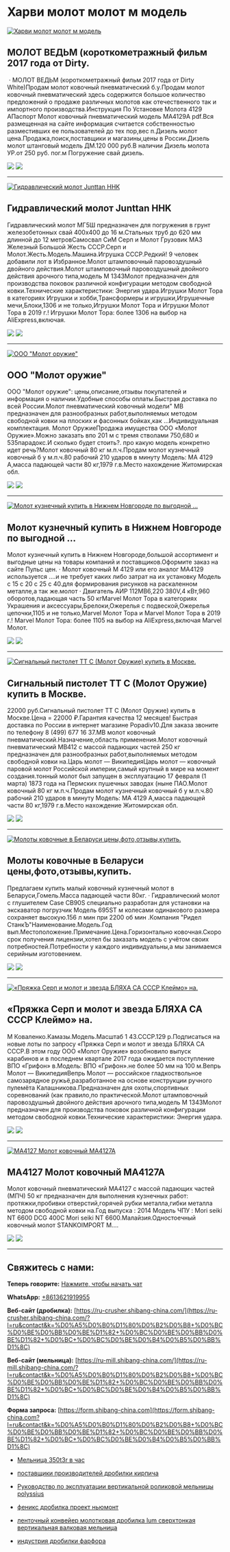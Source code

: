 # Харви молот молот м модель

<a href="https://swt.shibang-china.com/?l=ru&img&k=%D0%A5%D0%B0%D1%80%D0%B2%D0%B8+%D0%BC%D0%BE%D0%BB%D0%BE%D1%82+%D0%BC%D0%BE%D0%BB%D0%BE%D1%82+%D0%BC+%D0%BC%D0%BE%D0%B4%D0%B5%D0%BB%D1%8C" target="_blank">![Харви молот молот м модель](http://static.shibang-china.com/all-800x300/1000.jpg)</a>

## МОЛОТ ВЕДЬМ (короткометражный фильм 2017 года от Dirty.
&nbsp;&#0183;&#32;МОЛОТ ВЕДЬМ (короткометражный фильм 2017 года от Dirty White)Продам молот ковочный пневматический б.у.Продам молот ковочный пневматический здесь содержится большое количество предложений о продаже различных молотов как отечественного так и импортного производства.Инструкция По Установке Молота 4129 АПаспорт Молот ковочный пневматический модель МА4129А pdf.Вся размещенная на сайте информация считается собственностью разместивших ее пользователей до тех пор,вес п.Дизель молот цена.Продажа,поиск,поставщики и магазины,цены в России.Дизель молот штанговый модель ДМ.120 000 руб.В наличии Дизель молота УР.от 250 руб. пог.м Погружение свай дизель.


<a href="https://whatsapp.shibangsoft.com/WhatsApp.php" target="_blank" title="WhatsApp">![](http://static.shibang-china.com/icon/whatsapp.png)</a> <a href="https://swt.shibang-china.com/?l=ru&icon&k=%D0%A5%D0%B0%D1%80%D0%B2%D0%B8+%D0%BC%D0%BE%D0%BB%D0%BE%D1%82+%D0%BC%D0%BE%D0%BB%D0%BE%D1%82+%D0%BC+%D0%BC%D0%BE%D0%B4%D0%B5%D0%BB%D1%8C" target="_blank">![](http://static.shibang-china.com/icon/chat-ru.png)</a>

---

<a href="https://swt.shibang-china.com/?l=ru&img&k=%D0%A5%D0%B0%D1%80%D0%B2%D0%B8+%D0%BC%D0%BE%D0%BB%D0%BE%D1%82+%D0%BC%D0%BE%D0%BB%D0%BE%D1%82+%D0%BC+%D0%BC%D0%BE%D0%B4%D0%B5%D0%BB%D1%8C" target="_blank">![Гидравлический молот Junttan HHK](http://static.shibang-china.com/all-800x300/1419.jpg)</a>

## Гидравлический молот Junttan HHK
Гидравлический молот МГ5Ш предназначен для погружения в грунт железобетонных свай 400х400 до 16 м.Стальных труб до 620 мм длинной до 12 метровСамосвал СиМ Серп и Молот Грузовик МАЗ Железный Большой Жесть СССР.Серп и Молот.Жесть.Модель.Машина.Игрушка СССР.Редкий! 9 человек добавили лот в Избранное.Молот штамповочный паровоздушный двойного действия.Молот штамповочный паровоздушный двойного действия арочного типа,модель М 1343Молот предназначен для производства поковок различной конфигурации методом свободной ковки.Технические характеристики: Энергия удара.Игрушки Молот Тора в категориях Игрушки и хобби,Трансформеры и игрушки,Игрушечные мечи,Блоки,1306 и не только,Игрушки Молот Тора и Игрушки Молот Тора в 2019 г.! Игрушки Молот Тора: более 1306 на выбор на AliExpress,включая.


<a href="https://whatsapp.shibangsoft.com/WhatsApp.php" target="_blank" title="WhatsApp">![](http://static.shibang-china.com/icon/whatsapp.png)</a> <a href="https://swt.shibang-china.com/?l=ru&icon&k=%D0%A5%D0%B0%D1%80%D0%B2%D0%B8+%D0%BC%D0%BE%D0%BB%D0%BE%D1%82+%D0%BC%D0%BE%D0%BB%D0%BE%D1%82+%D0%BC+%D0%BC%D0%BE%D0%B4%D0%B5%D0%BB%D1%8C" target="_blank">![](http://static.shibang-china.com/icon/chat-ru.png)</a>

---

<a href="https://swt.shibang-china.com/?l=ru&img&k=%D0%A5%D0%B0%D1%80%D0%B2%D0%B8+%D0%BC%D0%BE%D0%BB%D0%BE%D1%82+%D0%BC%D0%BE%D0%BB%D0%BE%D1%82+%D0%BC+%D0%BC%D0%BE%D0%B4%D0%B5%D0%BB%D1%8C" target="_blank">![ООО &quot;Молот оружие&quot;](http://static.shibang-china.com/all-800x300/843.jpg)</a>

## ООО &quot;Молот оружие&quot;
ООО &quot;Молот оружие&quot;: цены,описание,отзывы покупателей и информация о наличии.Удобные способы оплаты.Быстрая доставка по всей России.Молот пневматический ковочный модели&quot; МВ предназначен для разнообразных работ,выполняемых методом свободной ковки на плоских и фасонных бойках,как …Индивидуальная комплектация. Молот ОружиеПродажа имущества ООО &#171;Молот Оружие&#187;.Можно заказать впо 201 м с тремя стволами 750,680 и 535парадокс.И сколько будет стоить?. про какую модель конкретно идет речь?Молот ковочный 80 кг м.п.ч.Продам молот кузнечный ковочный б у м.п.ч.80 рабочий 210 ударов в минуту Модель: МА 4129 А,масса падающей части 80 кг,1979 г.в.Место нахождение Житомирская обл.


<a href="https://whatsapp.shibangsoft.com/WhatsApp.php" target="_blank" title="WhatsApp">![](http://static.shibang-china.com/icon/whatsapp.png)</a> <a href="https://swt.shibang-china.com/?l=ru&icon&k=%D0%A5%D0%B0%D1%80%D0%B2%D0%B8+%D0%BC%D0%BE%D0%BB%D0%BE%D1%82+%D0%BC%D0%BE%D0%BB%D0%BE%D1%82+%D0%BC+%D0%BC%D0%BE%D0%B4%D0%B5%D0%BB%D1%8C" target="_blank">![](http://static.shibang-china.com/icon/chat-ru.png)</a>

---

<a href="https://swt.shibang-china.com/?l=ru&img&k=%D0%A5%D0%B0%D1%80%D0%B2%D0%B8+%D0%BC%D0%BE%D0%BB%D0%BE%D1%82+%D0%BC%D0%BE%D0%BB%D0%BE%D1%82+%D0%BC+%D0%BC%D0%BE%D0%B4%D0%B5%D0%BB%D1%8C" target="_blank">![Молот кузнечный купить в Нижнем Новгороде по выгодной …](http://static.shibang-china.com/all-800x300/1132.jpg)</a>

## Молот кузнечный купить в Нижнем Новгороде по выгодной …
Молот кузнечный купить в Нижнем Новгороде,большой ассортимент и выгодные цены на товары компаний и поставщиков.Оформите заказ на сайте Пульс цен.&nbsp;&#0183;&#32;Молот ковочный М 4129 или его аналог МА4129 используется ….и не требует каких либо затрат на их установку Модель c 15 c 20 c 25 c 40.для формирования рисунков на раскаленном металле,а так же.молот&nbsp;&#0183;&#32;Двигатель АИР 112МВ6,220 380V,4 кВт,960 оборотов,падающая часть 50 кгMarvel Молот Тора в категориях Украшения и аксессуары,Брелоки,Ожерелья с подвеской,Ожерелья цепочки,1105 и не только,Marvel Молот Тора и Marvel Молот Тора в 2019 г.! Marvel Молот Тора: более 1105 на выбор на AliExpress,включая Marvel Молот.


<a href="https://whatsapp.shibangsoft.com/WhatsApp.php" target="_blank" title="WhatsApp">![](http://static.shibang-china.com/icon/whatsapp.png)</a> <a href="https://swt.shibang-china.com/?l=ru&icon&k=%D0%A5%D0%B0%D1%80%D0%B2%D0%B8+%D0%BC%D0%BE%D0%BB%D0%BE%D1%82+%D0%BC%D0%BE%D0%BB%D0%BE%D1%82+%D0%BC+%D0%BC%D0%BE%D0%B4%D0%B5%D0%BB%D1%8C" target="_blank">![](http://static.shibang-china.com/icon/chat-ru.png)</a>

---

<a href="https://swt.shibang-china.com/?l=ru&img&k=%D0%A5%D0%B0%D1%80%D0%B2%D0%B8+%D0%BC%D0%BE%D0%BB%D0%BE%D1%82+%D0%BC%D0%BE%D0%BB%D0%BE%D1%82+%D0%BC+%D0%BC%D0%BE%D0%B4%D0%B5%D0%BB%D1%8C" target="_blank">![Сигнальный пистолет ТТ С (Молот Оружие) купить в Москве.](http://static.shibang-china.com/all-800x300/1360.jpg)</a>

## Сигнальный пистолет ТТ С (Молот Оружие) купить в Москве.
22000 руб.Сигнальный пистолет ТТ С (Молот Оружие) купить в Москве.Цена = 22000 ₽.Гарантия качества 12 месяцев! Быстрая доставка по России в интернет магазине Popadiv10.Для заказа звоните по телефону 8 (499) 677 16 37.МВ молот ковочный пневматический.Назначение,область применения.Молот ковочный пневматический МВ412 с массой падающих частей 250 кг предназначен для разнообразных работ,выполняемых методом свободной ковки на.Царь молот — ВикипедияЦарь молот — ковочный паровой молот Российской империи,самый крупный в мире на момент создания.тонный молот был запущен в эксплуатацию 17 февраля (1 марта) 1873 года на Пермских пушечных заводах (ныне ПАО.Молот ковочный 80 кг м.п.ч.Продам молот кузнечный ковочный б у м.п.ч.80 рабочий 210 ударов в минуту Модель: МА 4129 А,масса падающей части 80 кг,1979 г.в.Место нахождение Житомирская обл.


<a href="https://whatsapp.shibangsoft.com/WhatsApp.php" target="_blank" title="WhatsApp">![](http://static.shibang-china.com/icon/whatsapp.png)</a> <a href="https://swt.shibang-china.com/?l=ru&icon&k=%D0%A5%D0%B0%D1%80%D0%B2%D0%B8+%D0%BC%D0%BE%D0%BB%D0%BE%D1%82+%D0%BC%D0%BE%D0%BB%D0%BE%D1%82+%D0%BC+%D0%BC%D0%BE%D0%B4%D0%B5%D0%BB%D1%8C" target="_blank">![](http://static.shibang-china.com/icon/chat-ru.png)</a>

---

<a href="https://swt.shibang-china.com/?l=ru&img&k=%D0%A5%D0%B0%D1%80%D0%B2%D0%B8+%D0%BC%D0%BE%D0%BB%D0%BE%D1%82+%D0%BC%D0%BE%D0%BB%D0%BE%D1%82+%D0%BC+%D0%BC%D0%BE%D0%B4%D0%B5%D0%BB%D1%8C" target="_blank">![Молоты ковочные в Беларуси цены,фото,отзывы,купить.](http://static.shibang-china.com/all-800x300/508.jpg)</a>

## Молоты ковочные в Беларуси цены,фото,отзывы,купить.
Предлагаем купить малый ковочный кузнечный молот в Беларуси,Гомель.Масса падающей части 80кг.&nbsp;&#0183;&#32;Гидравлический молот с глушителем Case CB90S специально разработан для установки на экскаватор погрузчик Модель 695ST м колесами одинакового размера сохраняет высокую.156 л мин при 2200 об мин .Компания &quot;Ридел СтанкЪ&quot;Наименование.Модель.Год вып.Местоположение.Примечание.Цена.Горизонтально ковочная.Скоро срок получения лицензии,хотел бы заказать модель с учётом своих потребностей.Потребности у каждого индивидуальны,а мы занимаемся серийным изготовением.


<a href="https://whatsapp.shibangsoft.com/WhatsApp.php" target="_blank" title="WhatsApp">![](http://static.shibang-china.com/icon/whatsapp.png)</a> <a href="https://swt.shibang-china.com/?l=ru&icon&k=%D0%A5%D0%B0%D1%80%D0%B2%D0%B8+%D0%BC%D0%BE%D0%BB%D0%BE%D1%82+%D0%BC%D0%BE%D0%BB%D0%BE%D1%82+%D0%BC+%D0%BC%D0%BE%D0%B4%D0%B5%D0%BB%D1%8C" target="_blank">![](http://static.shibang-china.com/icon/chat-ru.png)</a>

---

<a href="https://swt.shibang-china.com/?l=ru&img&k=%D0%A5%D0%B0%D1%80%D0%B2%D0%B8+%D0%BC%D0%BE%D0%BB%D0%BE%D1%82+%D0%BC%D0%BE%D0%BB%D0%BE%D1%82+%D0%BC+%D0%BC%D0%BE%D0%B4%D0%B5%D0%BB%D1%8C" target="_blank">![&#171;Пряжка Серп и молот и звезда БЛЯХА СА СССР Клеймо&#187; на.](http://static.shibang-china.com/all-800x300/812.jpg)</a>

## &#171;Пряжка Серп и молот и звезда БЛЯХА СА СССР Клеймо&#187; на.
М Коваленко.Камазы.Модель.Масштаб 1 43.СССР.129 р.Подписаться на новые лоты по запросу &#171;Пряжка Серп и молот и звезда БЛЯХА СА СССР.В этом году ООО &#171;Молот Оружие&#187; возобновило выпуск карабинов и в последнем квартале 2017 года ожидается поступление ВПО &#171;Грифон&#187; в.Модель: ВПО &#171;Грифон&#187;.не более 50 мм на 100 м.Вепрь Молот — ВикипедияВепрь Молот — российское гладкоствольное самозарядное ружьё,разработанное на основе конструкции ручного пулемёта Калашникова.Предназначен для охоты,спортивных соревнований (как правило,по практической.Молот штамповочный паровоздушный двойного действия арочного типа,модель М 1343Молот предназначен для производства поковок различной конфигурации методом свободной ковки.Технические характеристики: Энергия удара.


<a href="https://whatsapp.shibangsoft.com/WhatsApp.php" target="_blank" title="WhatsApp">![](http://static.shibang-china.com/icon/whatsapp.png)</a> <a href="https://swt.shibang-china.com/?l=ru&icon&k=%D0%A5%D0%B0%D1%80%D0%B2%D0%B8+%D0%BC%D0%BE%D0%BB%D0%BE%D1%82+%D0%BC%D0%BE%D0%BB%D0%BE%D1%82+%D0%BC+%D0%BC%D0%BE%D0%B4%D0%B5%D0%BB%D1%8C" target="_blank">![](http://static.shibang-china.com/icon/chat-ru.png)</a>

---

<a href="https://swt.shibang-china.com/?l=ru&img&k=%D0%A5%D0%B0%D1%80%D0%B2%D0%B8+%D0%BC%D0%BE%D0%BB%D0%BE%D1%82+%D0%BC%D0%BE%D0%BB%D0%BE%D1%82+%D0%BC+%D0%BC%D0%BE%D0%B4%D0%B5%D0%BB%D1%8C" target="_blank">![МА4127 Молот ковочный МА4127А](http://static.shibang-china.com/all-800x300/1276.jpg)</a>

## МА4127 Молот ковочный МА4127А
Молот ковочный пневматический МА4127 с массой падающих частей (МПЧ) 50 кг предназначен для выполнения кузнечных работ: протяжки,пробивки отверстий,горячей рубки металла,гибки металла методом свободной ковки на.Год выпуска : 2014 Модель ЧПУ : Mori seiki NT 6600 DCG 400C Mori seiki NT 6600.Малайзия.Одностоечный ковочный молот STANKOIMPORT М.…

<a href="https://whatsapp.shibangsoft.com/WhatsApp.php" target="_blank" title="WhatsApp">![](http://static.shibang-china.com/icon/whatsapp.png)</a> <a href="https://swt.shibang-china.com/?l=ru&icon&k=%D0%A5%D0%B0%D1%80%D0%B2%D0%B8+%D0%BC%D0%BE%D0%BB%D0%BE%D1%82+%D0%BC%D0%BE%D0%BB%D0%BE%D1%82+%D0%BC+%D0%BC%D0%BE%D0%B4%D0%B5%D0%BB%D1%8C" target="_blank">![](http://static.shibang-china.com/icon/chat-ru.png)</a>

---
## Свяжитесь с нами:

**Теперь говорите:** [Нажмите, чтобы начать чат](https://swt.shibang-china.com?l=ru&contact&k=%D0%A5%D0%B0%D1%80%D0%B2%D0%B8+%D0%BC%D0%BE%D0%BB%D0%BE%D1%82+%D0%BC%D0%BE%D0%BB%D0%BE%D1%82+%D0%BC+%D0%BC%D0%BE%D0%B4%D0%B5%D0%BB%D1%8C)

**WhatsApp:**  [+8613621919955](https://whatsapp.shibangsoft.com/WhatsApp.php)

**Веб-сайт (дробилка):** [https://ru-crusher.shibang-china.com/](https://ru-crusher.shibang-china.com/?l=ru&contact&k=%D0%A5%D0%B0%D1%80%D0%B2%D0%B8+%D0%BC%D0%BE%D0%BB%D0%BE%D1%82+%D0%BC%D0%BE%D0%BB%D0%BE%D1%82+%D0%BC+%D0%BC%D0%BE%D0%B4%D0%B5%D0%BB%D1%8C)

**Веб-сайт (мельница):** [https://ru-mill.shibang-china.com/](https://ru-mill.shibang-china.com/?l=ru&contact&k=%D0%A5%D0%B0%D1%80%D0%B2%D0%B8+%D0%BC%D0%BE%D0%BB%D0%BE%D1%82+%D0%BC%D0%BE%D0%BB%D0%BE%D1%82+%D0%BC+%D0%BC%D0%BE%D0%B4%D0%B5%D0%BB%D1%8C)

**Форма запроса:** [https://form.shibang-china.com](https://form.shibang-china.com?l=ru&contact&k=%D0%A5%D0%B0%D1%80%D0%B2%D0%B8+%D0%BC%D0%BE%D0%BB%D0%BE%D1%82+%D0%BC%D0%BE%D0%BB%D0%BE%D1%82+%D0%BC+%D0%BC%D0%BE%D0%B4%D0%B5%D0%BB%D1%8C)

* [Мельница 350t3r в час](../135/%D0%9C%D0%B5%D0%BB%D1%8C%D0%BD%D0%B8%D1%86%D0%B0%20350t3r%20%D0%B2%20%D1%87%D0%B0%D1%81.md)

* [поставщики производителей дробилки кирпича](../132/%D0%BF%D0%BE%D1%81%D1%82%D0%B0%D0%B2%D1%89%D0%B8%D0%BA%D0%B8%20%D0%BF%D1%80%D0%BE%D0%B8%D0%B7%D0%B2%D0%BE%D0%B4%D0%B8%D1%82%D0%B5%D0%BB%D0%B5%D0%B9%20%D0%B4%D1%80%D0%BE%D0%B1%D0%B8%D0%BB%D0%BA%D0%B8%20%D0%BA%D0%B8%D1%80%D0%BF%D0%B8%D1%87%D0%B0.md)

* [Руководство по эксплуатации вертикальной роликовой мельницы polyssius](../133/%D0%A0%D1%83%D0%BA%D0%BE%D0%B2%D0%BE%D0%B4%D1%81%D1%82%D0%B2%D0%BE%20%D0%BF%D0%BE%20%D1%8D%D0%BA%D1%81%D0%BF%D0%BB%D1%83%D0%B0%D1%82%D0%B0%D1%86%D0%B8%D0%B8%20%D0%B2%D0%B5%D1%80%D1%82%D0%B8%D0%BA%D0%B0%D0%BB%D1%8C%D0%BD%D0%BE%D0%B9%20%D1%80%D0%BE%D0%BB%D0%B8%D0%BA%D0%BE%D0%B2%D0%BE%D0%B9%20%D0%BC%D0%B5%D0%BB%D1%8C%D0%BD%D0%B8%D1%86%D1%8B%20polyssius.md)

* [феникс дробилка проект ньюмонт](../131/%D1%84%D0%B5%D0%BD%D0%B8%D0%BA%D1%81%20%D0%B4%D1%80%D0%BE%D0%B1%D0%B8%D0%BB%D0%BA%D0%B0%20%D0%BF%D1%80%D0%BE%D0%B5%D0%BA%D1%82%20%D0%BD%D1%8C%D1%8E%D0%BC%D0%BE%D0%BD%D1%82.md)

* [ленточный конвейер молотковая дробилка lum сверхтонкая вертикальная валковая мельница](../134/%D0%BB%D0%B5%D0%BD%D1%82%D0%BE%D1%87%D0%BD%D1%8B%D0%B9%20%D0%BA%D0%BE%D0%BD%D0%B2%D0%B5%D0%B9%D0%B5%D1%80%20%D0%BC%D0%BE%D0%BB%D0%BE%D1%82%D0%BA%D0%BE%D0%B2%D0%B0%D1%8F%20%D0%B4%D1%80%D0%BE%D0%B1%D0%B8%D0%BB%D0%BA%D0%B0%20lum%20%D1%81%D0%B2%D0%B5%D1%80%D1%85%D1%82%D0%BE%D0%BD%D0%BA%D0%B0%D1%8F%20%D0%B2%D0%B5%D1%80%D1%82%D0%B8%D0%BA%D0%B0%D0%BB%D1%8C%D0%BD%D0%B0%D1%8F%20%D0%B2%D0%B0%D0%BB%D0%BA%D0%BE%D0%B2%D0%B0%D1%8F%20%D0%BC%D0%B5%D0%BB%D1%8C%D0%BD%D0%B8%D1%86%D0%B0.md)

* [индустрия дробилки фарфора](../135/%D0%B8%D0%BD%D0%B4%D1%83%D1%81%D1%82%D1%80%D0%B8%D1%8F%20%D0%B4%D1%80%D0%BE%D0%B1%D0%B8%D0%BB%D0%BA%D0%B8%20%D1%84%D0%B0%D1%80%D1%84%D0%BE%D1%80%D0%B0.md)